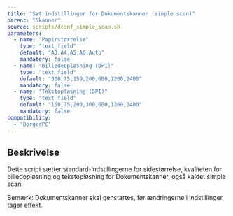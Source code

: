 ```yaml
---
title: "Sæt indstillinger for Dokumentskanner (simple scan)"
parent: "Skanner"
source: scripts/dconf_simple_scan.sh
parameters:
  - name: "Papirstørrelse"
    type: "text_field"
    default: "A3,A4,A5,A6,Auto"
    mandatory: false
  - name: "Billedeopløsning (DPI)"
    type: "text_field"
    default: "300,75,150,200,600,1200,2400"
    mandatory: false
  - name: "Tekstopløsning (DPI)"
    type: "text_field"
    default: "150,75,200,300,600,1200,2400"
    mandatory: false
compatibility:
  - "BorgerPC"
---
```


## Beskrivelse
Dette script sætter standard-indstillingerne for sidestørrelse, kvaliteten for billedopløsning og tekstopløsning for Dokumentskanner, også kaldet simple scan. 

Bemærk: Dokumentskanner skal genstartes, før ændringerne i indstillinger tager effekt.